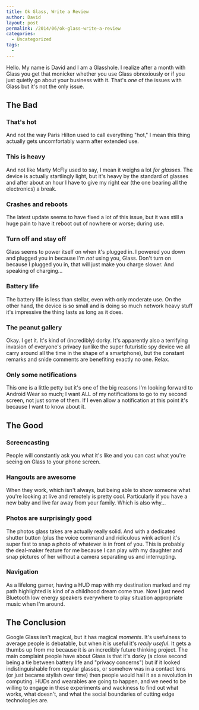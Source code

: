 ```yaml
---
title: Ok Glass, Write a Review
author: David
layout: post
permalink: /2014/06/ok-glass-write-a-review
categories:
  - Uncategorized
tags:
  -
---
```


Hello. My name is David and I am a Glasshole. I realize after a month with Glass you get that monicker whether you use Glass obnoxiously or if you just quietly go about your business with it. That's _one_ of the issues with Glass but it's not the only issue.



## The Bad

### That's hot

And not the way Paris Hilton used to call everything "hot," I mean this thing actually gets uncomfortably warm after extended use.

### This is heavy

And not like Marty McFly used to say, I mean it weighs a lot _for glasses_. The device is actually startlingly light, but it's heavy by the standard of glasses and after about an hour I have to give my right ear (the one bearing all the electronics) a break.

### Crashes and reboots

The latest update seems to have fixed a lot of this issue, but it was still a huge pain to have it reboot out of nowhere or worse; during use.

### Turn off and stay off

Glass seems to power itself on when it's plugged in. I powered you down and plugged you in because I'm _not_ using you, Glass. Don't turn on because I plugged you in, that will just make you charge slower. And speaking of charging...

### Battery life

The battery life is less than stellar, even with only moderate use. On the other hand, the device is so small and is doing so much network heavy stuff it's impressive the thing lasts as long as it does.

### The peanut gallery

Okay. I get it. It's kind of (incredibly) dorky. It's apparently also a terrifying invasion of everyone's privacy (unlike the super futuristic spy device we all carry around all the time in the shape of a smartphone), but the constant remarks and snide comments are benefiting exactly no one. Relax.

### Only some notifications

This one is a little petty but it's one of the big reasons I'm looking forward to Android Wear so much; I want ALL of my notifications to go to my second screen, not just some of them. If I even allow a notification at this point it's because I want to know about it.

## The Good

### Screencasting

People will constantly ask you what it's like and you can cast what you're seeing on Glass to your phone screen.

### Hangouts are awesome

When they work, which isn't always, but being able to show someone what you're looking at live and remotely is pretty cool. Particularly if you have a new baby and live far away from your family. Which is also why...

### Photos are surprisingly good

The photos glass takes are actually really solid. And with a dedicated shutter button (plus the voice command and ridiculous wink action) it's super fast to snap a photo of whatever is in front of you. This is probably the deal-maker feature for me because I can play with my daughter and snap pictures of her without a camera separating us and interrupting.

### Navigation

As a lifelong gamer, having a HUD map with my destination marked and my path highlighted is kind of a childhood dream come true. Now I just need Bluetooth low energy speakers everywhere to play situation appropriate music when I'm around.

## The Conclusion

Google Glass isn't magical, but it has magical _moments_. It's usefulness to average people is debatable, but when it is useful it's _really useful_. It gets a thumbs up from me because it is an incredibly future thinking project. The main complaint people have about Glass is that it's dorky (a close second being a tie between battery life and "privacy concerns") but if it looked indistinguishable from regular glasses, or somehow was in a contact lens (or just became stylish over time) then people would hail it as a revolution in computing. HUDs and wearables are going to happen, and we need to be willing to engage in these experiments and wackiness to find out what works, what doesn't, and what the social boundaries of cutting edge technologies are.

